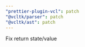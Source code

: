 ```yaml
---
"prettier-plugin-vcl": patch
"@vcltk/parser": patch
"@vcltk/ast": patch
---
```


Fix return state/value
